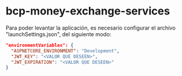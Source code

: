 # bcp-money-exchange-services
Para poder levantar la aplicación, es necesario configurar el archivo "launchSettings.json", del siguiente modo:

```json
"environmentVariables": {
  "ASPNETCORE_ENVIRONMENT": "Development",
  "JWT_KEY": "<VALOR QUE DESEEN>",
  "JWT_EXPIRATION": "<VALOR QUE DESEEN>"
}
```

